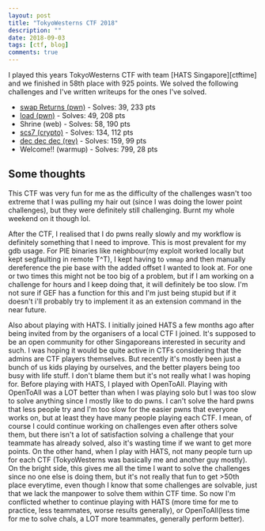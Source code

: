 ```yaml
---
layout: post
title: "TokyoWesterns CTF 2018"
description: ""
date: 2018-09-03
tags: [ctf, blog]
comments: true
---
```


I played this years TokyoWesterns CTF with team [HATS Singapore][ctftime] and we finished in 58th place with 925 points. We solved the following challenges and I've written writeups for the ones I've solved.

- [swap Returns (pwn)][swap] - Solves: 39, 233 pts
- [load (pwn)][load] - Solves: 49, 208 pts
- Shrine (web) - Solves: 58, 190 pts
- [scs7 (crypto)][scs7] - Solves: 134, 112 pts
- [dec dec dec (rev)][dec] - Solves: 159, 99 pts
- Welcome!! (warmup) - Solves: 799, 28 pts

## Some thoughts

This CTF was very fun for me as the difficulty of the challenges wasn't too extreme that I was pulling my hair out (since I was doing the lower point challenges), but they were definitely still challenging. Burnt my whole weekend on it though lol.

After the CTF, I realised that I do pwns really slowly and my workflow is definitely something that I need to improve. This is most prevalent for my gdb usage. For PIE binaries like neighbour(my exploit worked locally but kept segfaulting in remote T^T), I kept having to `vmmap` and then manually dereference the pie base with the added offset I wanted to look at. For one or two times this might not be too big of a problem, but if I am working on a challenge for hours and I keep doing that, it will definitely be too slow. I'm not sure if GEF has a function for this and I'm just being stupid but if it doesn't i'll probably try to implement it as an extension command in the near future.

Also about playing with HATS. I initially joined HATS a few months ago after being invited from by the organisers of a local CTF I joined. It's supposed to be an open community for other Singaporeans interested in security and such. I was hoping it would be quite active in CTFs considering that the admins are CTF players themselves. But recently it's mostly been just a bunch of us kids playing by ourselves, and the better players being too busy with life stuff. I don't blame them but it's not really what I was hoping for. Before playing with HATS, I played with OpenToAll. Playing with OpenToAll was a LOT better than when I was playing solo but I was too slow to solve anything since I mostly like to do pwns. I can't solve the hard pwns that less people try and I'm too slow for the easier pwns that everyone works on, but at least they have many people playing each CTF. I mean, of course I could continue working on challenges even after others solve them, but there isn't a lot of satisfaction solving a challenge that your teammate has already solved, also it's wasting time if we want to get more points. On the other hand, when I play with HATS, not many people turn up for each CTF (TokyoWesterns was basically me and another guy mostly). On the bright side, this gives me all the time I want to solve the challenges since no one else is doing them, but it's not really that fun to get >50th place everytime, even though I know that some challenges are solvable, just that we lack the manpower to solve them within CTF time. So now I'm conflicted whether to continue playing with HATS (more time for me to practice, less teammates, worse results generally), or OpenToAll(less time for me to solve chals, a LOT more teammates, generally perform better).

[swap]:{{site.baseurl}}/2018-09-03/tokyowesterns-ctf-2018-swap-returns-pwn/
[load]:{{site.baseurl}}/2018-09-03/tokyowesterns-ctf-2018-load-pwn/
[scs7]:{{site.baseurl}}/2018-09-03/tokyowesterns-ctf-2018-dec-dec-dec-rev-and-scs7-crypto/
[dec]:{{site.baseurl}}/2018-09-03/tokyowesterns-ctf-2018-dec-dec-dec-rev-and-scs7-crypto/